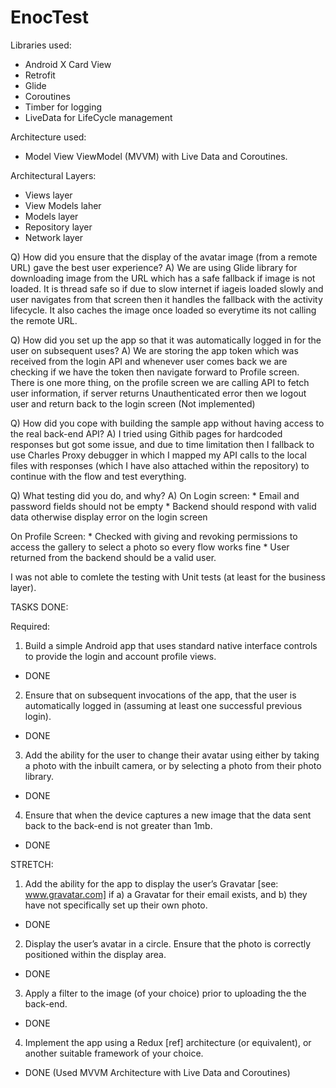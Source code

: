# EnocTest

Libraries used:
- Android X Card View
- Retrofit
- Glide
- Coroutines
- Timber for logging
- LiveData for LifeCycle management


Architecture used:
- Model View ViewModel (MVVM) with Live Data and Coroutines.

Architectural Layers:
- Views layer
- View Models laher
- Models layer
- Repository layer
- Network layer

Q) How did you ensure that the display of the avatar image (from a remote URL) gave the best user experience?
A) We are using Glide library for downloading image from the URL which has a safe fallback if image is not loaded. It is thread safe so if due to slow internet if iageis loaded slowly and user navigates from that screen then it handles the fallback with the activity lifecycle. It also caches the image once loaded so everytime its not calling the remote URL.

Q) How did you set up the app so that it was automatically logged in for the user on subsequent uses?
A) We are storing the app token which was received from the login API and whenever user comes back we are checking if we have the token then navigate forward to Profile screen.
There is one more thing, on the profile screen we are calling API to fetch user information, if server returns Unauthenticated error then we logout user and return back to the login screen (Not implemented)

Q) How did you cope with building the sample app without having access to the real back-end API?
A) I tried using Githib pages for hardcoded responses but got some issue, and due to time limitation then I fallback to use Charles Proxy debugger in which I mapped my API calls to the local files with responses (which I have also attached within the repository) to continue with the flow and test everything.

Q) What testing did you do, and why?
A) On Login screen:
    * Email and password fields should not be empty
    * Backend should respond with valid data otherwise display error on the login screen

On Profile Screen:
    * Checked with giving and revoking permissions to access the gallery to select a photo so every flow works fine
    * User returned from the backend should be a valid user.

I was not able to comlete the testing with Unit tests (at least for the business layer).


TASKS DONE:

Required:
1. Build a simple Android app that uses standard native interface controls to provide the login and account profile views.
- DONE

2. Ensure that on subsequent invocations of the app, that the user is automatically logged in (assuming at least one successful previous login).
- DONE

3. Add the ability for the user to change their avatar using either by taking a photo with the inbuilt camera, or by selecting a photo from their photo library.
- DONE

4. Ensure that when the device captures a new image that the data sent back to the back-end is not greater than 1mb.
- DONE


STRETCH:
1. Add the ability for the app to display the user’s Gravatar [see: www.gravatar.com] if a) a Gravatar for their email exists, and b) they have not specifically set up their own photo.
- DONE

2. Display the user’s avatar in a circle. Ensure that the photo is correctly positioned within the display area.
- DONE

3. Apply a filter to the image (of your choice) prior to uploading the the back-end.
- DONE

4. Implement the app using a Redux [ref] architecture (or equivalent), or another suitable framework of your choice.
- DONE (Used MVVM Architecture with Live Data and Coroutines)
